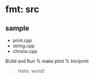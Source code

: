 fmt: src
===============


## sample
- print.cpp
- string.cpp
- chrono.cpp

BUild and Run
% make ptint
% bin/print
> Hello, world! 